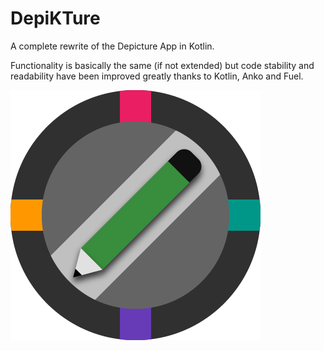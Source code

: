 # DepiKTure
A complete rewrite of the Depicture App in Kotlin.
 
Functionality is basically the same (if not extended) but code stability and readability 
have been improved greatly thanks to Kotlin, Anko and Fuel.

![Alt text](/app/src/main/res/drawable-xhdpi/ic_launcher.png?raw=true)

